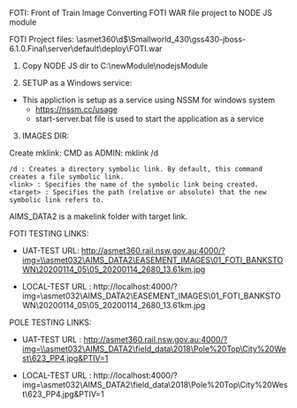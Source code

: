 FOTI: Front of Train Image 
Converting FOTI WAR file project to NODE JS module 

FOTI Project files: \\asmet360\d$\Smallworld_430\gss430-jboss-6.1.0.Final\server\default\deploy\FOTI.war

1. Copy NODE JS dir to C:\newModule\nodejsModule


2. SETUP as a Windows service: 
* This appliction is setup as a service using NSSM for windows system
    - https://nssm.cc/usage
    - start-server.bat file is used to start the application as a service

3. IMAGES DIR:

Create mklink:
CMD as ADMIN: mklink /d <link> <target>

    /d : Creates a directory symbolic link. By default, this command creates a file symbolic link.
    <link> : Specifies the name of the symbolic link being created.
    <target> : Specifies the path (relative or absolute) that the new symbolic link refers to.

AIMS_DATA2 is a makelink folder with target link.


FOTI TESTING LINKS:

 * UAT-TEST URL: http://asmet360.rail.nsw.gov.au:4000/?img=\\asmet032\AIMS_DATA2\EASEMENT_IMAGES\01_FOTI_BANKSTOWN\20200114_05\05_20200114_2680_13.61km.jpg

 * LOCAL-TEST URL : http://localhost:4000/?img=\\asmet032\AIMS_DATA2\EASEMENT_IMAGES\01_FOTI_BANKSTOWN\20200114_05\05_20200114_2680_13.61km.jpg 


POLE TESTING LINKS:

 * UAT-TEST URL : http://asmet360.rail.nsw.gov.au:4000/?img=\\asmet032\AIMS_DATA2\field_data\2018\Pole%20Top\City%20West\623_PP4.jpg&PTIV=1

 * LOCAL-TEST URL : http://localhost:4000/?img=\\asmet032\AIMS_DATA2\field_data\2018\Pole%20Top\City%20West\623_PP4.jpg&PTIV=1


